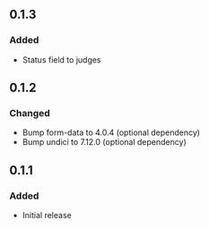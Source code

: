 ## 0.1.3

### Added

- Status field to judges

## 0.1.2

### Changed

- Bump form-data to 4.0.4 (optional dependency)
- Bump undici to 7.12.0 (optional dependency)


## 0.1.1

### Added

- Initial release
